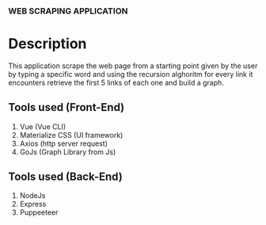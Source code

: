 ### WEB SCRAPING APPLICATION

# Description
This application scrape the web page from a starting point given by the user
by typing a specific word and using the recursion alghoritm for every link it encounters
retrieve the first 5 links of each one and build a graph. 


## Tools used (Front-End)
1. Vue (Vue CLI)
2. Materialize CSS (UI framework)
3. Axios (http server request)
4. GoJs (Graph Library from Js)

## Tools used (Back-End)
1. NodeJs
2. Express
3. Puppeeteer

